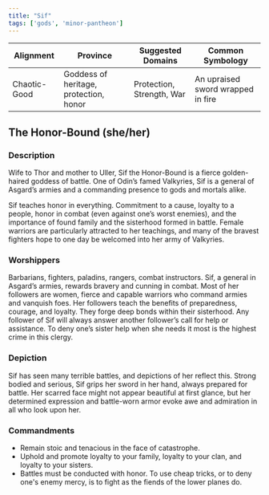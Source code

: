 ```yaml
---
title: "Sif"
tags: ['gods', 'minor-pantheon']
---
```


| Alignment | Province |  Suggested Domains | Common Symbology |
| ----------| ---------| -------------------| -----------------|
| Chaotic-Good | Goddess of heritage, protection, honor | Protection, Strength, War | An upraised sword wrapped in fire |

## The Honor-Bound (she/her)

### Description

Wife to Thor and mother to Uller, Sif the Honor-Bound is a fierce golden-haired goddess of battle. One of Odin’s famed Valkyries, Sif is a general of Asgard’s armies and a commanding presence to gods and mortals alike.

Sif teaches honor in everything. Commitment to a cause, loyalty to a people, honor in combat (even against one’s worst enemies), and the importance of found family and the sisterhood formed in battle. Female warriors are particularly attracted to her teachings, and many of the bravest fighters hope to one day be welcomed into her army of Valkyries.

### Worshippers

Barbarians, fighters, paladins, rangers, combat instructors. Sif, a general in Asgard’s armies, rewards bravery and cunning in combat. Most of her followers are women, fierce and capable warriors who command armies and vanquish foes. Her followers teach the benefits of preparedness, courage, and loyalty. They forge deep bonds within their sisterhood. Any follower of Sif will always answer another follower’s call for help or assistance. To deny one’s sister help when she needs it most is the highest crime in this clergy.

### Depiction

Sif has seen many terrible battles, and depictions of her reflect this. Strong bodied and serious, Sif grips her sword in her hand, always prepared for battle. Her scarred face might not appear beautiful at first glance, but her determined expression and battle-worn armor evoke awe and admiration in all who look upon her.
 
### Commandments

- Remain stoic and tenacious in the face of catastrophe.
- Uphold and promote loyalty to your family, loyalty to your clan, and loyalty to your sisters.
- Battles must be conducted with honor. To use cheap tricks, or to deny one's enemy mercy, is to fight as the fiends of the lower planes do.
